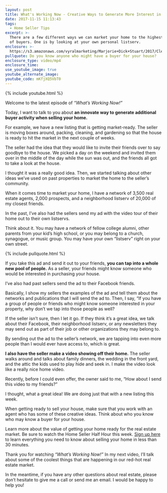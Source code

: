 ```yaml
---
layout: post
title: What's Working Now - Creative Ways to Generate More Interest in Your Home
date: 2017-11-15 11:13:43
tags:
  - Home Seller Tips
excerpt: >-
  There are a few different ways we can market your home to the highest number
  of buyers. One is by looking at your own personal listserv.
enclosure: >-
  https://s3.amazonaws.com/vyralmarketing/Marjorie+Dick+Stuart/2017/Cleveland+Park+Real+Estate-+Innovation+in+Generating+Activity.mp4
pullquote: Do you know anyone who might have a buyer for your house?
enclosure_type: video/mp4
enclosure_time:
use_youtube_image: true
youtube_alternate_image:
youtube_code: mKfjXQ5VbT0
---
```



{% include youtube.html %}

Welcome to the latest episode of *“What’s Working Now!”*&nbsp;

Today, I want to talk to you about **an innovate way to generate additional buyer activity when selling your home.**&nbsp;

For example, we have a new listing that is getting market-ready. The seller is moving boxes around, packing, cleaning, and gardening so that the house is ready to hit the market in the next couple of weeks.&nbsp;

The seller had the idea that they would like to invite their friends over to say goodbye to the house. We picked a day on the weekend and invited them over in the middle of the day while the sun was out, and the friends all got to take a look at the house.&nbsp;

I thought it was a really good idea. Then, we started talking about other ideas we’ve used on past properties to market the home to the seller’s community.&nbsp;

When it comes time to market your home, I have a network of 3,500 real estate agents, 2,000 prospects, and a neighborhood listserv of 20,000 of my closest friends.&nbsp;

In the past, I’ve also had the sellers send my ad with the video tour of their home out to their own listservs.&nbsp;

Think about it. You may have a network of fellow college alumni, other parents from your kid’s high school, or you may belong to a church, synagogue, or music group. You may have your own “listserv” right on your own street.&nbsp;

{% include pullquote.html %}

If you take this ad and send it out to your friends, **you can tap into a whole new pool of people.** As a seller, your friends might know someone who would be interested in purchasing your house.&nbsp;

I’ve also had past sellers send the ad to their Facebook friends.&nbsp;

Basically, I show my sellers the examples of the ad and tell them about the networks and publications that I will send the ad to. Then, I say, “If you have a group of people or friends who might know someone interested in your property, why don’t we tap into those people as well?&nbsp;

If the seller isn’t sure, then I let it go. If they think it’s a great idea, we talk about their Facebook, their neighborhood listserv, or any newsletters they may send out as part of their job or other organizations they may belong to.&nbsp;

By sending out the ad to the seller’s network, we are tapping into even more people than I would ever have access to, which is great.&nbsp;

**I also have the seller make a video showing off their home.** The seller walks around and talks about family dinners, the wedding in the front yard, and the attic the kids used to play hide and seek in. I make the video look like a really nice home video.&nbsp;

Recently, before I could even offer, the owner said to me, “How about I send this video to my friends?”&nbsp;

I thought, what a great idea! We are doing just that with a new listing this week.&nbsp;

When getting ready to sell your house, make sure that you work with an agent who has some of these creative ideas. Think about who you know who may know a buyer for your house.&nbsp;

Learn more about the value of getting your home ready for the real estate market. Be sure to watch the Home Seller Half Hour this week. <u>Sign up here</u> to learn everything you need to know about selling your home in less than 30 minutes.&nbsp;

Thank you for watching *“What’s Working Now!”* In my next video, I’ll talk about some of the coolest things that are happening in our red-hot real estate market.&nbsp;

In the meantime, if you have any other questions about real estate, please don’t hesitate to give me a call or send me an email. I would be happy to help you!